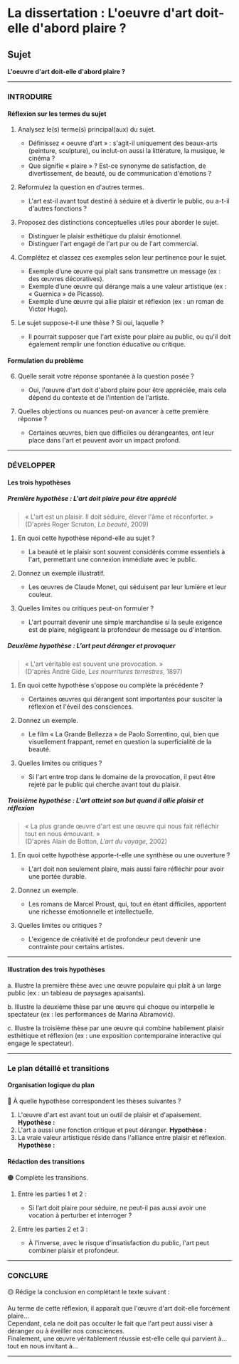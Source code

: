 # La dissertation : L'oeuvre d'art doit-elle d'abord plaire ?

## Sujet
**L'oeuvre d'art doit-elle d'abord plaire ?**

---

### INTRODUIRE

#### Réflexion sur les termes du sujet

1. Analysez le(s) terme(s) principal(aux) du sujet.
   - Définissez « oeuvre d'art » : s'agit-il uniquement des beaux-arts (peinture, sculpture), ou inclut-on aussi la littérature, la musique, le cinéma ?
   - Que signifie « plaire » ? Est-ce synonyme de satisfaction, de divertissement, de beauté, ou de communication d'émotions ?

2. Reformulez la question en d'autres termes.
   - L'art est-il avant tout destiné à séduire et à divertir le public, ou a-t-il d'autres fonctions ?

3. Proposez des distinctions conceptuelles utiles pour aborder le sujet.
   - Distinguer le plaisir esthétique du plaisir émotionnel.
   - Distinguer l'art engagé de l'art pur ou de l'art commercial.

4. Complétez et classez ces exemples selon leur pertinence pour le sujet.
   - Exemple d’une œuvre qui plaît sans transmettre un message (ex : des œuvres décoratives).
   - Exemple d’une œuvre qui dérange mais a une valeur artistique (ex : « Guernica » de Picasso).
   - Exemple d’une œuvre qui allie plaisir et réflexion (ex : un roman de Victor Hugo).

5. Le sujet suppose-t-il une thèse ? Si oui, laquelle ?
   - Il pourrait supposer que l'art existe pour plaire au public, ou qu'il doit également remplir une fonction éducative ou critique.

#### Formulation du problème

6. Quelle serait votre réponse spontanée à la question posée ?
   - Oui, l'œuvre d'art doit d'abord plaire pour être appréciée, mais cela dépend du contexte et de l'intention de l'artiste.

7. Quelles objections ou nuances peut-on avancer à cette première réponse ?
   - Certaines œuvres, bien que difficiles ou dérangeantes, ont leur place dans l'art et peuvent avoir un impact profond.

---

### DÉVELOPPER

#### Les trois hypothèses

##### Première hypothèse : L'art doit plaire pour être apprécié

> « L'art est un plaisir. Il doit séduire, élever l'âme et réconforter. »  
> (D'après Roger Scruton, *La beauté*, 2009)

1. En quoi cette hypothèse répond-elle au sujet ?
   - La beauté et le plaisir sont souvent considérés comme essentiels à l'art, permettant une connexion immédiate avec le public.

2. Donnez un exemple illustratif.
   - Les œuvres de Claude Monet, qui séduisent par leur lumière et leur couleur.

3. Quelles limites ou critiques peut-on formuler ?
   - L'art pourrait devenir une simple marchandise si la seule exigence est de plaire, négligeant la profondeur de message ou d'intention.

##### Deuxième hypothèse : L'art peut déranger et provoquer

> « L'art véritable est souvent une provocation. »  
> (D'après André Gide, *Les nourritures terrestres*, 1897)

1. En quoi cette hypothèse s'oppose ou complète la précédente ?
   - Certaines œuvres qui dérangent sont importantes pour susciter la réflexion et l'éveil des consciences.

2. Donnez un exemple.
   - Le film « La Grande Bellezza » de Paolo Sorrentino, qui, bien que visuellement frappant, remet en question la superficialité de la beauté.

3. Quelles limites ou critiques ?
   - Si l'art entre trop dans le domaine de la provocation, il peut être rejeté par le public qui cherche avant tout du plaisir.

##### Troisième hypothèse : L'art atteint son but quand il allie plaisir et réflexion

> « La plus grande œuvre d'art est une œuvre qui nous fait réfléchir tout en nous émouvant. »  
> (D'après Alain de Botton, *L'art du voyage*, 2002)

1. En quoi cette hypothèse apporte-t-elle une synthèse ou une ouverture ?
   - L'art doit non seulement plaire, mais aussi faire réfléchir pour avoir une portée durable.

2. Donnez un exemple.
   - Les romans de Marcel Proust, qui, tout en étant difficiles, apportent une richesse émotionnelle et intellectuelle.

3. Quelles limites ou critiques ?
   - L'exigence de créativité et de profondeur peut devenir une contrainte pour certains artistes.

---

#### Illustration des trois hypothèses

a. Illustre la première thèse avec une œuvre populaire qui plaît à un large public (ex : un tableau de paysages apaisants).

b. Illustre la deuxième thèse par une œuvre qui choque ou interpelle le spectateur (ex : les performances de Marina Abramović).

c. Illustre la troisième thèse par une œuvre qui combine habilement plaisir esthétique et réflexion (ex : une exposition contemporaine interactive qui engage le spectateur).

---

### Le plan détaillé et transitions

#### Organisation logique du plan

🔴 À quelle hypothèse correspondent les thèses suivantes ?

1. L'œuvre d'art est avant tout un outil de plaisir et d'apaisement. **Hypothèse :**
2. L'art a aussi une fonction critique et peut déranger. **Hypothèse :**
3. La vraie valeur artistique réside dans l'alliance entre plaisir et réflexion. **Hypothèse :**

#### Rédaction des transitions

🟠 Complète les transitions.

1. Entre les parties 1 et 2 :  
   - Si l’art doit plaire pour séduire, ne peut-il pas aussi avoir une vocation à perturber et interroger ?

2. Entre les parties 2 et 3 :  
   - À l'inverse, avec le risque d'insatisfaction du public, l'art peut combiner plaisir et profondeur.

---

### CONCLURE

🟡 Rédige la conclusion en complétant le texte suivant :

Au terme de cette réflexion, il apparaît que l'œuvre d'art doit-elle forcément plaire…  
Cependant, cela ne doit pas occulter le fait que l'art peut aussi viser à déranger ou à éveiller nos consciences.  
Finalement, une œuvre véritablement réussie est-elle celle qui parvient à... tout en nous invitant à... 

---